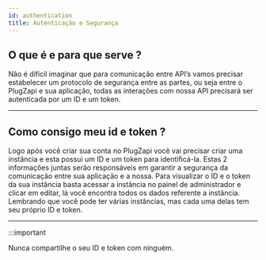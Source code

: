 ```yaml
---
id: authentication
title: Autenticação e Segurança
---
```


## O que é e para que serve ?

Não é difícil imaginar que para comunicação entre API’s vamos precisar estabelecer um protocolo de segurança entre as partes, ou seja entre o PlugZapi e sua aplicação, todas as interações com nossa API precisará ser autenticada por um ID e um token.

---

## Como consigo meu id e token ?

Logo após você criar sua conta no PlugZapi você vai precisar criar uma instância e esta possui um ID e um token para identificá-la. Estas 2 informações juntas serão responsáveis em garantir a segurança da comunicação entre sua aplicação e a nossa. Para visualizar o ID e o token da sua instância basta acessar a instância no painel de administrador e clicar em editar, lá você encontra todos os dados referente a instância. Lembrando que você pode ter várias instâncias, mas cada uma delas tem seu próprio ID e token.

---

:::important

Nunca compartilhe o seu ID e token com ninguém.
